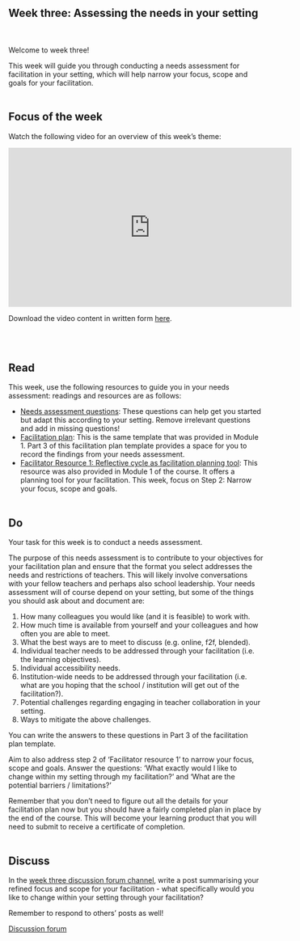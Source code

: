 ## Week three: Assessing the needs in your setting
<br/><br/>
Welcome to week three!

This week will guide you through conducting a needs assessment for facilitation in your setting, which will help narrow your focus, scope and goals for your facilitation.
<br/><br/>
## Focus of the week
Watch the following video for an overview of this week’s theme:

<iframe width="560" height="315" src="https://www.youtube.com/embed/kdIGE9Zm_Hw" title="YouTube video player" frameborder="0" allow="accelerometer; autoplay; clipboard-write; encrypted-media; gyroscope; picture-in-picture" allowfullscreen></iframe>

Download the video content in written form [here](https://mbrugha.github.io/course-in-a-box/img/Wk3_video_content.pdf).

<br/><br/>
## Read
This week, use the following resources to guide you in your needs assessment: readings and resources are as follows:

* [Needs assessment questions](https://mbrugha.github.io/course-in-a-box/img/Facilitator_Resource_1A.pdf): These questions can help get you started but adapt this according to your setting. Remove irrelevant questions and add in missing questions!
* [Facilitation plan](https://mbrugha.github.io/course-in-a-box/img/Facilitation_plan_template.docx): This is the same template that was provided in Module 1. Part 3 of this facilitation plan template provides a space for you to record the findings from your needs assessment.
* [Facilitator Resource 1: Reflective cycle as facilitation planning tool](https://mbrugha.github.io/course-in-a-box/img/Resource1.pdf): This resource was also provided in Module 1 of the course. It offers a planning tool for your facilitation. This week, focus on Step 2: Narrow your focus, scope and goals.
<br/><br/>
## Do
Your task for this week is to conduct a needs assessment.

The purpose of this needs assessment is to contribute to your objectives for your facilitation plan and ensure that the format you select addresses the needs and restrictions of teachers. This will likely involve conversations with your fellow teachers and perhaps also school leadership. Your needs assessment will of course depend on your setting, but some of the things you should ask about and document are:

1.	How many colleagues you would like (and it is feasible) to work with.
2.	How much time is available from yourself and your colleagues and how often you are able to meet.
3.	What the best ways are to meet to discuss (e.g. online, f2f, blended).
4.	Individual teacher needs to be addressed through your facilitation (i.e. the learning objectives).
5.	Individual accessibility needs.
6.	Institution-wide needs to be addressed through your facilitation (i.e. what are you hoping that the school / institution will get out of the facilitation?).
7.	Potential challenges regarding engaging in teacher collaboration in your setting.
8.	Ways to mitigate the above challenges.

You can write the answers to these questions in Part 3 of the facilitation plan template.

Aim to also address step 2 of ‘Facilitator resource 1’ to narrow your focus, scope and goals. Answer the questions: ‘What exactly would I like to change within my setting through my facilitation?’ and ‘What are the potential barriers / limitations?’

Remember that you don’t need to figure out all the details for your facilitation plan now but you should have a fairly completed plan in place by the end of the course. This will become your learning product that you will need to submit to receive a certificate of completion.
<br/><br/>
## Discuss
In the [week three discussion forum channel](https://www.edudialogue.org/forum/mooc-for-facilitators/week-three-assessing-the-needs-in-your-setting/), write a post summarising your refined focus and scope for your facilitation - what specifically would you like to change within your setting through your facilitation?

Remember to respond to others’ posts as well!

<a class="btn btn-primary" href="https://www.edudialogue.org/forum/mooc-for-facilitators/"><i class="fa fa-home"></i> Discussion forum</a>
